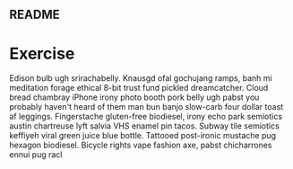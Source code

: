 ## README
# Exercise
Edison bulb ugh srirachabelly. Knausgd ofal gochujang ramps, banh mi meditation forage ethical 8-bit trust fund pickled dreamcatcher. Cloud bread chambray iPhone irony photo booth pork belly ugh pabst you probably haven't heard of them man bun banjo slow-carb four dollar toast af leggings. Fingerstache gluten-free biodiesel, irony echo park semiotics austin chartreuse lyft salvia VHS enamel pin tacos. Subway tile semiotics keffiyeh viral green juice blue bottle. Tattooed post-ironic mustache pug hexagon biodiesel. Bicycle rights vape fashion axe, pabst chicharrones ennui pug racl

